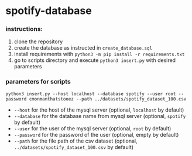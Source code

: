 # spotify-database

### instructions:
1. clone the repository
2. create the database as instructed in `create_database.sql`
3. install requirements with `python3 -m pip install -r requirements.txt`
4. go to scripts directory and execute `python3 insert.py` with desired parameters

### parameters for scripts
`python3 insert.py --host localhost --database spotify --user root --password cmonmanthatstooez --path ../datasets/spotify_dataset_100.csv`
* `--host` for the host of the mysql server (optional, `localhost` by default)
* `--database` for the database name from mysql server (optional, `spotify` by default)
* `--user` for the user of the mysql server (optional, `root` by default)
* `--password` for the password of the user (optional, empty by default)
* `--path` for the file path of the csv dataset (optional, `../datasets/spotify_dataset_100.csv` by default)
